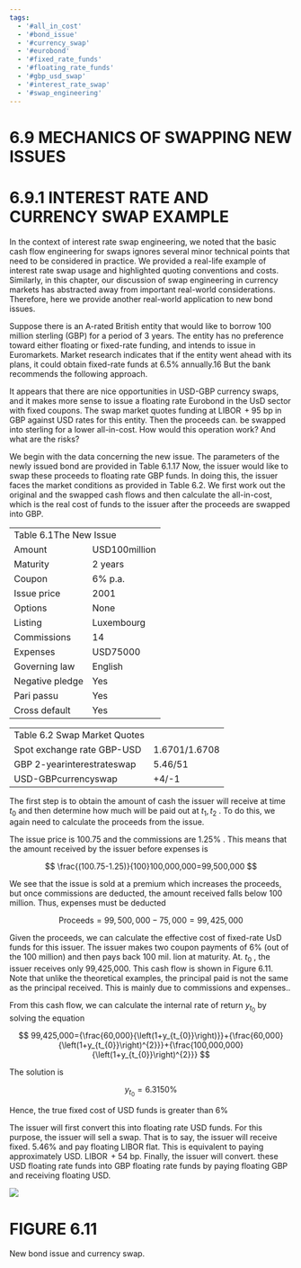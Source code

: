 ```yaml
---
tags:
  - '#all_in_cost'
  - '#bond_issue'
  - '#currency_swap'
  - '#eurobond'
  - '#fixed_rate_funds'
  - '#floating_rate_funds'
  - '#gbp_usd_swap'
  - '#interest_rate_swap'
  - '#swap_engineering'
---
```

# 6.9 MECHANICS OF SWAPPING NEW ISSUES  

# 6.9.1 INTEREST RATE AND CURRENCY SWAP EXAMPLE  

In the context of interest rate swap engineering, we noted that the basic cash flow engineering for swaps ignores several minor technical points that need to be considered in practice. We provided a real-life example of interest rate swap usage and highlighted quoting conventions and costs. Similarly, in this chapter, our discussion of swap engineering in currency markets has abstracted away from important real-world considerations. Therefore, here we provide another real-world application to new bond issues.  

Suppose there is an A-rated British entity that would like to borrow 100 million sterling (GBP) for a period of 3 years. The entity has no preference toward either floating or fixed-rate funding, and intends to issue in Euromarkets. Market research indicates that if the entity went ahead with its plans, it could obtain fixed-rate funds at $6.5\%$ annually.16 But the bank recommends the following approach.  

It appears that there are nice opportunities in USD-GBP currency swaps, and it makes more sense to issue a floating rate Eurobond in the UsD sector with fixed coupons. The swap market quotes funding at $\operatorname{LIBOR}+95$ bp in GBP against USD rates for this entity. Then the proceeds can. be swapped into sterling for a lower all-in-cost. How would this operation work? And what are the risks?  

We begin with the data concerning the new issue. The parameters of the newly issued bond are provided in Table 6.1.17 Now, the issuer would like to swap these proceeds to floating rate GBP funds. In doing this, the issuer faces the market conditions as provided in Table 6.2. We first work out the original and the swapped cash flows and then calculate the all-in-cost, which is the real cost of funds to the issuer after the proceeds are swapped into GBP.  

<html><body><table><tr><td colspan="2">Table 6.1The New Issue</td></tr><tr><td>Amount</td><td>USD100million</td></tr><tr><td>Maturity</td><td>2 years</td></tr><tr><td>Coupon</td><td>6% p.a.</td></tr><tr><td>Issue price</td><td>2001</td></tr><tr><td>Options</td><td>None</td></tr><tr><td>Listing</td><td>Luxembourg</td></tr><tr><td>Commissions</td><td>14</td></tr><tr><td>Expenses</td><td>USD75000</td></tr><tr><td>Governing law</td><td>English</td></tr><tr><td>Negative pledge</td><td>Yes</td></tr><tr><td>Pari passu</td><td>Yes</td></tr><tr><td>Cross default</td><td>Yes</td></tr></table></body></html>  

<html><body><table><tr><td>Table 6.2 Swap Market Quotes</td><td></td></tr><tr><td>Spot exchange rate GBP-USD</td><td>1.6701/1.6708</td></tr><tr><td>GBP 2-yearinterestrateswap</td><td>5.46/51</td></tr><tr><td>USD-GBPcurrencyswap</td><td>+4/-1</td></tr></table></body></html>  

The first step is to obtain the amount of cash the issuer will receive at time $t_{0}$ and then determine how much will be paid out at $t_{1},t_{2}$ . To do this, we again need to calculate the proceeds from the issue.  

The issue price is 100.75 and the commissions are $1.25\%$ . This means that the amount received by the issuer before expenses is  

$$
\frac{(100.75-1.25)}{100}100,000,000=99,500,000
$$  

We see that the issue is sold at a premium which increases the proceeds, but once commissions are deducted, the amount received falls below 100 million. Thus, expenses must be deducted  

$$
\mathrm{Proceeds}=99,500,000-75,000=99,425,000
$$  

Given the proceeds, we can calculate the effective cost of fixed-rate UsD funds for this issuer. The issuer makes two coupon payments of $6\%$ (out of the 100 million) and then pays back $100~\mathrm{mil}.$ lion at maturity. At. $t_{0}$ , the issuer receives only 99,425,000. This cash flow is shown in Figure 6.11. Note that unlike the theoretical examples, the principal paid is not the same as the principal received. This is mainly due to commissions and expenses..  

From this cash flow, we can calculate the internal rate of return $y_{t_{0}}$ by solving the equation  

$$
99,425,000={\frac{60,000}{\left(1+y_{t_{0}}\right)}}+{\frac{60,000}{\left(1+y_{t_{0}}\right)^{2}}}+{\frac{100,000,000}{\left(1+y_{t_{0}}\right)^{2}}}
$$  

The solution is  

$$
y_{t_{0}}=6.3150\%
$$  

Hence, the true fixed cost of USD funds is greater than $6\%$  

The issuer will first convert this into floating rate USD funds. For this purpose, the issuer will sell a swap. That is to say, the issuer will receive fixed. $5.46\%$ and pay floating LIBOR flat. This is equivalent to paying approximately USD. $\operatorname{LIBOR}+54$ bp. Finally, the issuer will convert. these USD floating rate funds into GBP floating rate funds by paying floating GBP and receiving floating USD.  

![](95477193aa96ffcfe91d6df4978b62bf07427626640c02a567a5b53b4181af37.jpg)  

# FIGURE 6.11  

New bond issue and currency swap.  
